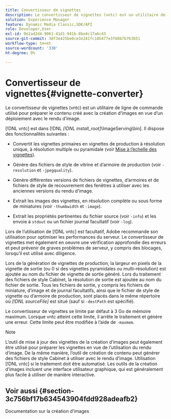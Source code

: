 ```yaml
---
title: Convertisseur de vignettes
description: Le convertisseur de vignettes (vntc) est un utilitaire de ligne de commande utilisé pour préparer le contenu créé avec la création d’images en vue d’un déploiement avec le rendu d’image.
solution: Experience Manager
feature: Dynamic Media Classic,SDK/API
role: Developer,User
exl-id: 9e2ad2d4-9061-41d1-941b-8be4c17a6c43
source-git-commit: 38f3e425be0ce3e241fc18b477e3f68b7b763b51
workflow-type: tm+mt
source-wordcount: '330'
ht-degree: 0%

---
```


# Convertisseur de vignettes{#vignette-converter}

Le convertisseur de vignettes (vntc) est un utilitaire de ligne de commande utilisé pour préparer le contenu créé avec la création d’images en vue d’un déploiement avec le rendu d’image.

[!DNL vntc] est dans [!DNL *[!DNL install_root]*\ImageServing\bin]. Il dispose des fonctionnalités suivantes :

* Convertit les vignettes primaires en vignettes de production à résolution unique, à résolution multiple ou pyramidale (voir [Mise à l’échelle des vignettes](../../../../ir-api/vntc/utilities/c-ir-vignette-converter-vntc/c-ir-vignette-scaling.md#concept-e373a29c2f954df98d704c7723804585)).
* Génère des fichiers de style de vitrine et d’armoire de production (voir `-resolution` et `-jpegquality`).

* Génère différentes versions de fichiers de vignettes, d’armoires et de fichiers de style de recouvrement des fenêtres à utiliser avec les anciennes versions du rendu d’image.
* Extrait les images des vignettes, en résolution complète ou sous forme de miniatures (voir `-thumbwidth` et `-image`).
* Extrait les propriétés pertinentes du fichier source (voir `-info`) et les envoie à `stdout` ou un fichier journal facultatif (voir `-log`).

Lors de l’utilisation de [!DNL vntc] est facultatif, Adobe recommande son utilisation pour optimiser les performances du serveur. Le convertisseur de vignettes met également en oeuvre une vérification approfondie des erreurs et peut prévenir de graves problèmes de serveur, y compris des blocages, lorsqu’il est utilisé avec diligence.

Lors de la génération de vignettes de production, la largeur en pixels de la vignette de sortie (ou 0 si des vignettes pyramidales ou multi-résolution) est ajoutée au nom du fichier de vignette de sortie généré. Lors du traitement des fichiers de style Cabinet, la résolution de sortie est ajoutée au nom du fichier de sortie. Tous les fichiers de sortie, y compris les fichiers de miniature, d’image et de journal facultatifs, ainsi que le fichier de style de vignette ou d’armoire de production, sont placés dans le même répertoire où *[!DNL sourceFile]* est situé (sauf si `-destPath` est spécifié).

Le convertisseur de vignettes se limite par défaut à 3 Go de mémoire maximum. Lorsque vntc atteint cette limite, il arrête le traitement et génère une erreur. Cette limite peut être modifiée à l’aide de `-maxmem`.

>[!NOTE]
>
>L’outil de mise à jour des vignettes de la création d’images peut également être utilisé pour préparer les vignettes en vue de l’utilisation du rendu d’image. De la même manière, l’outil de création de contenu peut générer des fichiers de style Cabinet à utiliser avec le rendu d’image. Utilisation [!DNL vntc] si le traitement doit être automatisé. Les outils de la création d’images incluent une interface utilisateur graphique, qui est généralement plus facile à utiliser de manière interactive.

## Voir aussi {#section-3c756bf17b634543904fdd928adeafb2}

Documentation sur la création d’images
